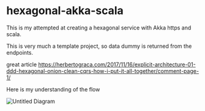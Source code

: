 # hexagonal-akka-scala

This is my attempted at creating a hexagonal service with Akka https and scala.

This is very much a template project, so data dummy is returned from the endpoints.

great article https://herbertograca.com/2017/11/16/explicit-architecture-01-ddd-hexagonal-onion-clean-cqrs-how-i-put-it-all-together/comment-page-1/

Here is my understanding of the flow

![Untitled Diagram](https://user-images.githubusercontent.com/24510543/105578249-58664e80-5d87-11eb-9e67-b0877367f4ba.png)
